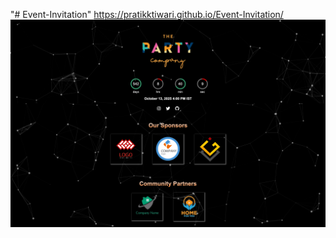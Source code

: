 "# Event-Invitation" 
https://pratikktiwari.github.io/Event-Invitation/
![Dashboard](https://raw.githubusercontent.com/pratikktiwari/Event-Invitation/main/event-invitation.png)
